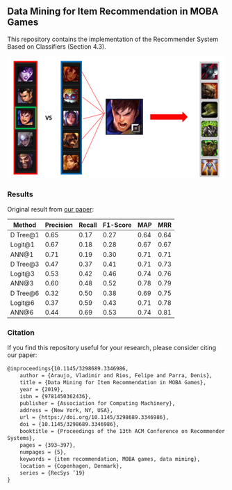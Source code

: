 ## Data Mining for Item Recommendation in MOBA Games

This repository contains the implementation of the Recommender System Based on Classifiers (Section 4.3). 

<p align="center"> 
    <img src="img.png" width="500">
</p>

### Results

Original result from [our paper](https://dl.acm.org/doi/10.1145/3298689.3346986):

| Method | Precision | Recall | F1-Score | MAP | MRR |
|----------|----------|----------|----------|----------|----------|
| D Tree@1 | 0.65 | 0.17 | 0.27 | 0.64 | 0.64 |
| Logit@1  | 0.67 | 0.18 | 0.28 | 0.67 | 0.67 |
| ANN@1    | 0.71 | 0.19 | 0.30 | 0.71 | 0.71 |
| D Tree@3 | 0.47 | 0.37 | 0.41 | 0.71 | 0.73 |
| Logit@3  | 0.53 | 0.42 | 0.46 | 0.74 | 0.76 |
| ANN@3    | 0.60 | 0.48 | 0.52 | 0.78 | 0.79 |
| D Tree@6 | 0.32 | 0.50 | 0.38 | 0.69 | 0.75 |
| Logit@6  | 0.37 | 0.59 | 0.43 | 0.71 | 0.78 |
| ANN@6    | 0.44 | 0.69 | 0.53 | 0.74 | 0.81 |

### Citation

If you find this repository useful for your research, please consider citing our paper: 
```
@inproceedings{10.1145/3298689.3346986,
	author = {Araujo, Vladimir and Rios, Felipe and Parra, Denis},
	title = {Data Mining for Item Recommendation in MOBA Games},
	year = {2019},
	isbn = {9781450362436},
	publisher = {Association for Computing Machinery},
	address = {New York, NY, USA},
	url = {https://doi.org/10.1145/3298689.3346986},
	doi = {10.1145/3298689.3346986},
	booktitle = {Proceedings of the 13th ACM Conference on Recommender Systems},
	pages = {393–397},
	numpages = {5},
	keywords = {item recommendation, MOBA games, data mining},
	location = {Copenhagen, Denmark},
	series = {RecSys ’19}
}
```
